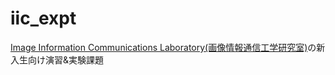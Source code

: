 # iic_expt

[Image Information Communications Laboratory(画像情報通信工学研究室)](http://www.iic.ecei.tohoku.ac.jp)の新入生向け演習&実験課題
